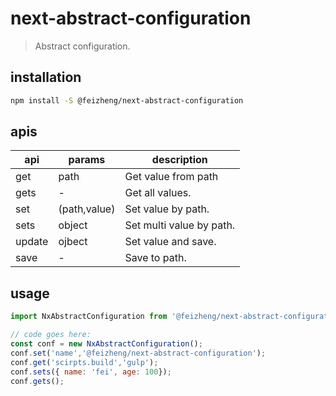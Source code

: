 # next-abstract-configuration
> Abstract configuration.

## installation
```bash
npm install -S @feizheng/next-abstract-configuration
```

## apis
| api    | params       | description              |
| ------ | ------------ | ------------------------ |
| get    | path         | Get value from path      |
| gets   | -            | Get all values.          |
| set    | (path,value) | Set value by path.       |
| sets   | object       | Set multi value by path. |
| update | ojbect       | Set value and save.      |
| save   | -            | Save to path.            |


## usage
```js
import NxAbstractConfiguration from '@feizheng/next-abstract-configuration';

// code goes here:
const conf = new NxAbstractConfiguration();
conf.set('name','@feizheng/next-abstract-configuration');
conf.get('scirpts.build','gulp');
conf.sets({ name: 'fei', age: 100});
conf.gets();
```
